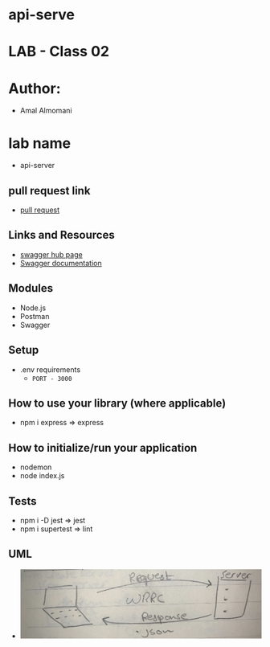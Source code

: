 # api-serve
# LAB - Class 02

# Author: 
  -  Amal Almomani
# lab name
  - api-server


## pull request link

  - [pull request](https://github.com/amal-401-advanced-javascript/api-serve/pull/11)

## Links and Resources
  - [swagger hub page](https://app.swaggerhub.com/apis/AmalMAlmomani/api-server-lab-06/0.1) 
  - [Swagger documentation](https://app.swaggerhub.com/apis-docs/AmalMAlmomani/api-server-lab-06/0.1)

## Modules
  - Node.js
  - Postman
  - Swagger

## Setup
  - .env requirements
    - `PORT - 3000`

## How to use your library (where applicable)
  - npm i express => express

## How to initialize/run your application
  - nodemon
  - node index.js
  
## Tests
  - npm i -D jest => jest
  - npm i supertest => lint

## UML
 - ![](./api-server-UML.jpg)

 
